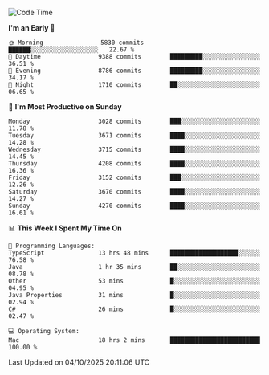 <!--START_SECTION:waka-->
![Code Time](http://img.shields.io/badge/Code%20Time-5%2C414%20hrs%2054%20mins-blue)

**I'm an Early 🐤** 

```text
🌞 Morning                5830 commits        ██████░░░░░░░░░░░░░░░░░░░   22.67 % 
🌆 Daytime                9388 commits        █████████░░░░░░░░░░░░░░░░   36.51 % 
🌃 Evening                8786 commits        █████████░░░░░░░░░░░░░░░░   34.17 % 
🌙 Night                  1710 commits        ██░░░░░░░░░░░░░░░░░░░░░░░   06.65 % 
```
📅 **I'm Most Productive on Sunday** 

```text
Monday                   3028 commits        ███░░░░░░░░░░░░░░░░░░░░░░   11.78 % 
Tuesday                  3671 commits        ████░░░░░░░░░░░░░░░░░░░░░   14.28 % 
Wednesday                3715 commits        ████░░░░░░░░░░░░░░░░░░░░░   14.45 % 
Thursday                 4208 commits        ████░░░░░░░░░░░░░░░░░░░░░   16.36 % 
Friday                   3152 commits        ███░░░░░░░░░░░░░░░░░░░░░░   12.26 % 
Saturday                 3670 commits        ████░░░░░░░░░░░░░░░░░░░░░   14.27 % 
Sunday                   4270 commits        ████░░░░░░░░░░░░░░░░░░░░░   16.61 % 
```


📊 **This Week I Spent My Time On** 

```text
💬 Programming Languages: 
TypeScript               13 hrs 48 mins      ███████████████████░░░░░░   76.58 % 
Java                     1 hr 35 mins        ██░░░░░░░░░░░░░░░░░░░░░░░   08.78 % 
Other                    53 mins             █░░░░░░░░░░░░░░░░░░░░░░░░   04.95 % 
Java Properties          31 mins             █░░░░░░░░░░░░░░░░░░░░░░░░   02.94 % 
C#                       26 mins             █░░░░░░░░░░░░░░░░░░░░░░░░   02.47 % 

💻 Operating System: 
Mac                      18 hrs 2 mins       █████████████████████████   100.00 % 
```


 Last Updated on 04/10/2025 20:11:06 UTC
<!--END_SECTION:waka-->
